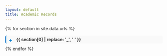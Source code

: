 ```yaml
---
layout: default
title: Academic Records
---
```


<style>
details {
  margin-bottom: 0.5rem;
  padding: 0.3rem 0.5rem;
  background-color: #f9f9f9;
  border-left: 3px solid #007acc;
  border-radius: 5px;
  transition: all 0.3s ease;
}

details[open] {
  background-color: #e6f2ff; /* Light blue background when open */
  border-left: 3px solid #cc3300; /* Change border color to reddish */
}

/* Inner details (subdirectories) - optional contrast */
details details {
  background-color: #fcfcfc;
  border-left: 3px solid #999;
}

details[open] details[open] {
  background-color: #fff6e6; /* Light orange contrast for sub-open */
  border-left: 3px solid #cc6600; /* Orange-brown border */
}

summary {
  position: relative;
  padding-left: 1.5rem;
  font-weight: 600;
  cursor: pointer;
  list-style: none;
}

summary::before {
  content: "+";
  position: absolute;
  left: 0;
  font-size: 1.1rem;
  color: #007acc;
  transition: all 0.2s ease;
}

details[open] > summary::before {
  content: "−";
  color: #cc3300; /* Update icon color on open */
}

ul {
  margin: 0.3rem 0 0.3rem 1.5rem;
  padding-left: 0.5rem;
  list-style-type: disc;
}

a {
  text-decoration: none;
  color: #0066cc;
}

a:hover {
  text-decoration: underline;
}
</style>

<!-- <script>
  const password = prompt("Enter password:");
  if (password !== "rajmuri") {
    document.body.innerHTML = "<h2>Access Denied</h2>";
  }
</script> -->

{% for section in site.data.urls %}
<details>
  <summary>{{ section[0] | replace: '_', ' ' }}</summary>

  {% assign subsections = section[1] %}
  {% for subsection in subsections %}
  <details style="margin-left: 1em;">
    <summary>{{ subsection[0] | replace: '_', ' ' }}</summary>

    {% assign files = subsection[1] %}
    {% if files.size > 0 %}
    <ul>
      {% for file in files %}
      <li><a href="/RECORDS/{{ section[0] }}/{{ subsection[0] }}/{{ file }}">{{ file }}</a></li>
      {% endfor %}
    </ul>
    {% else %}
    <p style="margin-left:1.5em;"><em>No files uploaded yet.</em></p>
    {% endif %}
  </details>
  {% endfor %}
</details>
{% endfor %}